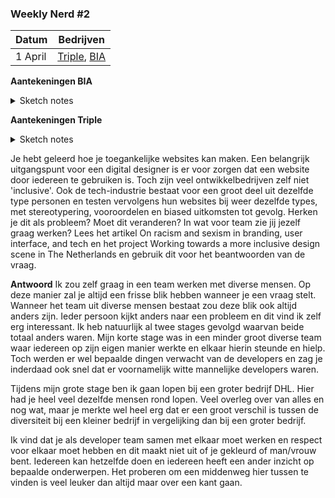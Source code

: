 ### Weekly Nerd #2

| Datum   | Bedrijven                                                         |
| ------- | ----------------------------------------------------------------- |
| 1 April | [Triple](https://www.wearetriple.com), [BIA](https://www.bia.nl/) |

**Aantekeningen BIA**

<details>
  <summary>Sketch notes</summary>
  
  ![WhatsApp Image 2021-04-01 at 15 53 03](https://user-images.githubusercontent.com/40355914/113304734-9b521e80-9302-11eb-9b6e-0dbd00c63a9b.jpeg)
  
</details>

**Aantekeningen Triple**

<details>
  <summary>Sketch notes</summary>
  
  ![WhatsApp Image 2021-04-01 at 15 53 04](https://user-images.githubusercontent.com/40355914/113304737-9c834b80-9302-11eb-82b4-6191cef9a4b2.jpeg)
  
</details>

Je hebt geleerd hoe je toegankelijke websites kan maken. Een belangrijk uitgangspunt voor een digital designer is er voor zorgen dat een website door iedereen te gebruiken is. Toch zijn veel ontwikkelbedrijven zelf niet 'inclusive'. Ook de tech-industrie bestaat voor een groot deel uit dezelfde type personen en testen vervolgens hun websites bij weer dezelfde types, met stereotypering, vooroordelen en biased uitkomsten tot gevolg. Herken je dit als probleem? Moet dit veranderen? In wat voor team zie jij jezelf graag werken? Lees het artikel On racism and sexism in branding, user interface, and tech en het project Working towards a more inclusive design scene in The Netherlands en gebruik dit voor het beantwoorden van de vraag.

**Antwoord**
Ik zou zelf graag in een team werken met diverse mensen. Op deze manier zal je altijd een frisse blik hebben wanneer je een vraag stelt. Wanneer het team uit diverse mensen bestaat zou deze blik ook altijd anders zijn. Ieder persoon kijkt anders naar een probleem en dit vind ik zelf erg interessant. Ik heb natuurlijk al twee stages gevolgd waarvan beide totaal anders waren. Mijn korte stage was in een minder groot diverse team waar iedereen op zijn eigen manier werkte en elkaar hierin steunde en hielp. Toch werden er wel bepaalde dingen verwacht van de developers en zag je inderdaad ook snel dat er voornamelijk witte mannelijke developers waren.

Tijdens mijn grote stage ben ik gaan lopen bij een groter bedrijf DHL. Hier had je heel veel dezelfde mensen rond lopen. Veel overleg over van alles en nog wat, maar je merkte wel heel erg dat er een groot verschil is tussen de diversiteit bij een kleiner bedrijf in vergelijking dan bij een groter bedrijf.

Ik vind dat je als developer team samen met elkaar moet werken en respect voor elkaar moet hebben en dit maakt niet uit of je gekleurd of man/vrouw bent. Iedereen kan hetzelfde doen en iedereen heeft een ander inzicht op bepaalde onderwerpen. Het proberen om een middenweg hier tussen te vinden is veel leuker dan altijd maar over een kant gaan.


